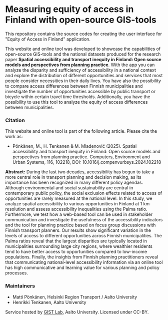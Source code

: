 # Measuring equity of access in Finland with open-source GIS-tools 

This repository contains the source codes for creating the user interface for "Equity of Access in Finland" application.

This website and online tool was developed to showcase the capabilities of open-source GIS-tools and the national datasets produced for the research paper **Spatial accessibility and transport inequity in Finland: Open source models and perspectives from planning practice**. With the app you can analyze the disparity and sufficiency of accessibility in a national context and explore the distribution of different opportunities and services that most people consider necessities in their daily lives. You have also the possibility to compare access differences between Finnish municipalities and investigate the number of opportunities accessible by public transport or bicycle within certain travel time thresholds. Additionally, you have the possibility to use this tool to analyze the equity of access differences between municipalities.

### Citation

This website and online tool is part of the following article. Please cite the work as:

- Pönkänen, M., H. Tenkanen & M. Mladenović (2025). Spatial accessibility and transport inequity in Finland: Open source models and perspectives from planning practice. Computers, Environment and Urban Systems, 116, 102218, DOI: 10.1016/j.compenvurbsys.2024.102218

**Abstract:** During the last two decades, accessibility has begun to take a more central role in transport planning and decision making, as its importance has been recognized in many different policy agendas. Although environmental and social sustainability are central in contemporary public policy, the social exclusion effects related to access of opportunities are rarely measured at the national level. In this study, we analyze spatial accessibility to various opportunities in Finland at 1 km resolution and assess accessibility inequalities using the Palma ratio. Furthermore, we test how a web-based tool can be used in stakeholder communication and investigate the usefulness of the accessibility indicators and the tool for planning practice based on focus group discussions with Finnish transport planners. Our results show significant variation in the levels of access to different opportunities across Finnish municipalities. The Palma ratios reveal that the largest disparities are typically located in municipalities surrounding large city regions, where wealthier residents tend to have better access to opportunities compared to low-income populations. Finally, the insights from Finnish planning practitioners reveal that communicating national-level accessibility information via an online tool has high communicative and learning value for various planning and policy processes.

### Maintainers

- Matti Pönkänen, Helsinki Region Transport / Aalto University
- Henrikki Tenkanen, Aalto University

Service hosted by [GIST Lab](https://gistlab.science), Aalto University. Licensed under CC-BY.
